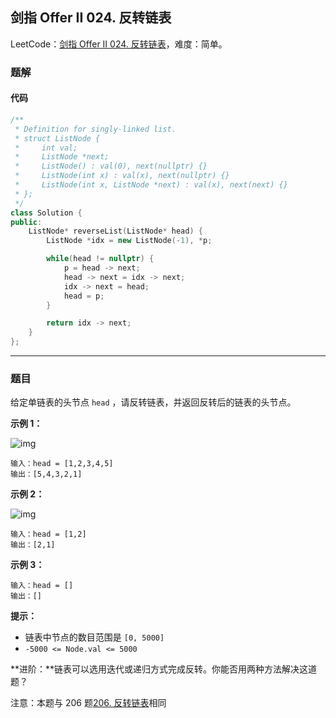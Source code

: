## 剑指 Offer II 024. 反转链表

LeetCode：[剑指 Offer II 024. 反转链表](https://leetcode.cn/problems/UHnkqh/)，难度：简单。

### 题解

#### 代码

```c++
/**
 * Definition for singly-linked list.
 * struct ListNode {
 *     int val;
 *     ListNode *next;
 *     ListNode() : val(0), next(nullptr) {}
 *     ListNode(int x) : val(x), next(nullptr) {}
 *     ListNode(int x, ListNode *next) : val(x), next(next) {}
 * };
 */
class Solution {
public:
    ListNode* reverseList(ListNode* head) {
        ListNode *idx = new ListNode(-1), *p;

        while(head != nullptr) {
            p = head -> next;
            head -> next = idx -> next;
            idx -> next = head;
            head = p;
        }

        return idx -> next;
    }
};
```



---



### 题目

给定单链表的头节点 `head` ，请反转链表，并返回反转后的链表的头节点。

 

**示例 1：**

![img](https://gitee.com/xwl66/leetcode/raw/master/image/jianZhiOfferII024-rev1ex1.jpg)

```
输入：head = [1,2,3,4,5]
输出：[5,4,3,2,1]
```

**示例 2：**

![img](https://gitee.com/xwl66/leetcode/raw/master/image/jianZhiOfferII024-rev1ex2.jpg)

```
输入：head = [1,2]
输出：[2,1]
```

**示例 3：**

```
输入：head = []
输出：[]
```

 

**提示：**

- 链表中节点的数目范围是 `[0, 5000]`
- `-5000 <= Node.val <= 5000`

 

**进阶：**链表可以选用迭代或递归方式完成反转。你能否用两种方法解决这道题？

 

注意：本题与 206 题[206. 反转链表](https://leetcode-cn.com/problems/reverse-linked-list/)相同



